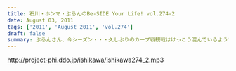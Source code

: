 ```yaml
---
title: 石川・ホンマ・ぶるんのBe-SIDE Your Life! vol.274-2
date: August 03, 2011
tags: ['2011', 'August 2011', 'vol.274']
draft: false
summary: ぶるんさん、今シーズン・・・久しぶりのカープ戦観戦はけっこう混んでいるようです。神宮でビールいいですね～～NAMAE
---
```


http://project-phi.ddo.jp/ishikawa/ishikawa274_2.mp3
